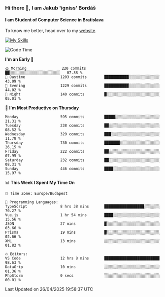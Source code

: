 ### Hi there 👋, I am Jakub 'igniss' Bordáš

#### I am Student of Computer Science in Bratislava
To know me better, head over to my [website](https://bordas.sk).

[![My Skills](https://skillicons.dev/icons?i=js,typescript,html,css,figma,svelte,vue,next,postgresql,nest,express,nodejs)](https://bordas.sk)


<!--START_SECTION:waka-->
![Code Time](http://img.shields.io/badge/Code%20Time-1%2C861%20hrs%2015%20mins-blue)

**I'm an Early 🐤** 

```text
🌞 Morning                220 commits         ██░░░░░░░░░░░░░░░░░░░░░░░   07.88 % 
🌆 Daytime                1203 commits        ███████████░░░░░░░░░░░░░░   43.09 % 
🌃 Evening                1229 commits        ███████████░░░░░░░░░░░░░░   44.02 % 
🌙 Night                  140 commits         █░░░░░░░░░░░░░░░░░░░░░░░░   05.01 % 
```
📅 **I'm Most Productive on Thursday** 

```text
Monday                   595 commits         █████░░░░░░░░░░░░░░░░░░░░   21.31 % 
Tuesday                  238 commits         ██░░░░░░░░░░░░░░░░░░░░░░░   08.52 % 
Wednesday                329 commits         ███░░░░░░░░░░░░░░░░░░░░░░   11.78 % 
Thursday                 730 commits         ███████░░░░░░░░░░░░░░░░░░   26.15 % 
Friday                   222 commits         ██░░░░░░░░░░░░░░░░░░░░░░░   07.95 % 
Saturday                 232 commits         ██░░░░░░░░░░░░░░░░░░░░░░░   08.31 % 
Sunday                   446 commits         ████░░░░░░░░░░░░░░░░░░░░░   15.97 % 
```


📊 **This Week I Spent My Time On** 

```text
🕑︎ Time Zone: Europe/Budapest

💬 Programming Languages: 
TypeScript               8 hrs 38 mins       ██████████████████░░░░░░░   70.27 % 
Vue.js                   1 hr 54 mins        ████░░░░░░░░░░░░░░░░░░░░░   15.56 % 
JSON                     27 mins             █░░░░░░░░░░░░░░░░░░░░░░░░   03.66 % 
Prisma                   19 mins             █░░░░░░░░░░░░░░░░░░░░░░░░   02.66 % 
XML                      13 mins             ░░░░░░░░░░░░░░░░░░░░░░░░░   01.82 % 

🔥 Editors: 
VS Code                  12 hrs 8 mins       █████████████████████████   98.63 % 
DataGrip                 10 mins             ░░░░░░░░░░░░░░░░░░░░░░░░░   01.36 % 
PhpStorm                 0 secs              ░░░░░░░░░░░░░░░░░░░░░░░░░   00.01 % 
```


 Last Updated on 26/04/2025 19:58:37 UTC
<!--END_SECTION:waka-->
